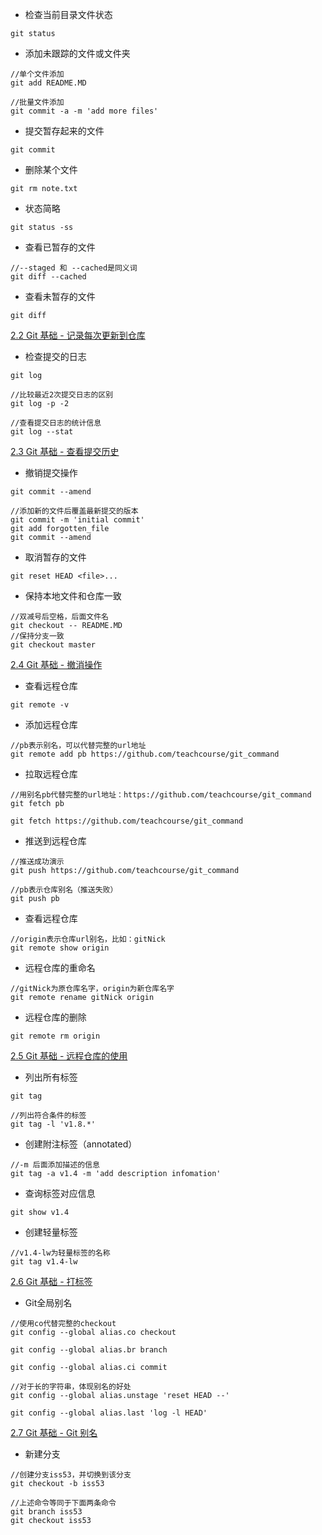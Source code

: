 - 检查当前目录文件状态

```
git status
```

- 添加未跟踪的文件或文件夹

```
//单个文件添加
git add README.MD

//批量文件添加
git commit -a -m 'add more files'
```

- 提交暂存起来的文件

```
git commit
```

- 删除某个文件

```
git rm note.txt
```

- 状态简略

```
git status -ss
```

- 查看已暂存的文件

```
//--staged 和 --cached是同义词
git diff --cached
```

- 查看未暂存的文件

```
git diff
```

[2.2 Git 基础 - 记录每次更新到仓库](https://git-scm.com/book/zh/v2/Git-%E5%9F%BA%E7%A1%80-%E8%AE%B0%E5%BD%95%E6%AF%8F%E6%AC%A1%E6%9B%B4%E6%96%B0%E5%88%B0%E4%BB%93%E5%BA%93)


- 检查提交的日志

```
git log

//比较最近2次提交日志的区别
git log -p -2

//查看提交日志的统计信息
git log --stat
```
[2.3 Git 基础 - 查看提交历史](https://git-scm.com/book/zh/v2/Git-%E5%9F%BA%E7%A1%80-%E6%9F%A5%E7%9C%8B%E6%8F%90%E4%BA%A4%E5%8E%86%E5%8F%B2)


- 撤销提交操作

```
git commit --amend

//添加新的文件后覆盖最新提交的版本
git commit -m 'initial commit'
git add forgotten_file
git commit --amend
```

- 取消暂存的文件

```
git reset HEAD <file>...
```

- 保持本地文件和仓库一致

```
//双减号后空格，后面文件名
git checkout -- README.MD
//保持分支一致
git checkout master
```
[2.4 Git 基础 - 撤消操作](https://git-scm.com/book/zh/v2/Git-%E5%9F%BA%E7%A1%80-%E6%92%A4%E6%B6%88%E6%93%8D%E4%BD%9C)


- 查看远程仓库

```
git remote -v
```

[](img/20180412143132.jpg)


- 添加远程仓库

```
//pb表示别名，可以代替完整的url地址
git remote add pb https://github.com/teachcourse/git_command
```

- 拉取远程仓库

```
//用别名pb代替完整的url地址：https://github.com/teachcourse/git_command
git fetch pb

git fetch https://github.com/teachcourse/git_command
```

- 推送到远程仓库

```
//推送成功演示
git push https://github.com/teachcourse/git_command

//pb表示仓库别名（推送失败）
git push pb
```
[](img/20180412145754.jpg)


- 查看远程仓库

```
//origin表示仓库url别名，比如：gitNick
git remote show origin
```

- 远程仓库的重命名

```
//gitNick为原仓库名字，origin为新仓库名字
git remote rename gitNick origin
```

- 远程仓库的删除

```
git remote rm origin
```
[2.5 Git 基础 - 远程仓库的使用](https://git-scm.com/book/zh/v2/Git-%E5%9F%BA%E7%A1%80-%E8%BF%9C%E7%A8%8B%E4%BB%93%E5%BA%93%E7%9A%84%E4%BD%BF%E7%94%A8)


- 列出所有标签

```
git tag

//列出符合条件的标签
git tag -l 'v1.8.*'
```

- 创建附注标签（annotated）

```
//-m 后面添加描述的信息
git tag -a v1.4 -m 'add description infomation'
```

- 查询标签对应信息

```
git show v1.4
```

- 创建轻量标签

```
//v1.4-lw为轻量标签的名称
git tag v1.4-lw
```

[2.6 Git 基础 - 打标签](https://git-scm.com/book/zh/v2/Git-%E5%9F%BA%E7%A1%80-%E6%89%93%E6%A0%87%E7%AD%BE)


- Git全局别名

```
//使用co代替完整的checkout
git config --global alias.co checkout

git config --global alias.br branch

git config --global alias.ci commit

//对于长的字符串，体现别名的好处
git config --global alias.unstage 'reset HEAD --'

git config --global alias.last 'log -l HEAD'
```

[2.7 Git 基础 - Git 别名](https://git-scm.com/book/zh/v2/Git-%E5%9F%BA%E7%A1%80-Git-%E5%88%AB%E5%90%8D)


- 新建分支

```
//创建分支iss53，并切换到该分支
git checkout -b iss53

//上述命令等同于下面两条命令
git branch iss53
git checkout iss53
```
